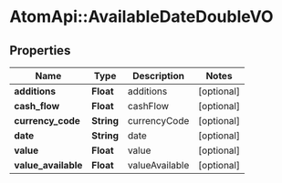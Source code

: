 # AtomApi::AvailableDateDoubleVO

## Properties
Name | Type | Description | Notes
------------ | ------------- | ------------- | -------------
**additions** | **Float** | additions | [optional] 
**cash_flow** | **Float** | cashFlow | [optional] 
**currency_code** | **String** | currencyCode | [optional] 
**date** | **String** | date | [optional] 
**value** | **Float** | value | [optional] 
**value_available** | **Float** | valueAvailable | [optional] 


